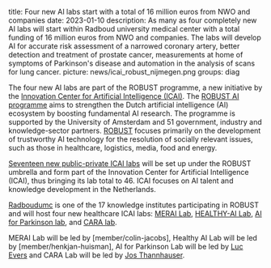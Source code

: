 title: Four new AI labs start with a total of 16 million euros from NWO and companies
date: 2023-01-10
description: As many as four completely new AI labs will start within Radboud university medical center with a total funding of 16 million euros from NWO and companies. The labs will develop AI for accurate risk assessment of a narrowed coronary artery, better detection and treatment of prostate cancer, measurements at home of symptoms of Parkinson's disease and automation in the analysis of scans for lung cancer.
picture: news/icai_robust_nijmegen.png
groups: diag

The four new AI labs are part of the ROBUST programme, a new initiative by the [Innovation Center for Artificial Intelligence (ICAI)](https://icai.ai/). 
The [ROBUST AI programme](https://icai.ai/ltp-robust/) aims to strengthen the Dutch artificial intelligence (AI) ecosystem by boosting fundamental AI research. The programme is supported by the University of Amsterdam and 51 government, industry and knowledge-sector partners. [ROBUST](https://icai.ai/ltp-robust/) focuses primarily on the development of trustworthy AI technology for the resolution of socially relevant issues, such as those in healthcare, logistics, media, food and energy.

[Seventeen new public-private ICAI labs](https://icai.ai/labs-robust/) will be set up under the ROBUST umbrella and form part of the Innovation Center for Artificial Intelligence (ICAI), thus bringing its lab total to 46. ICAI focuses on AI talent and knowledge development in the Netherlands.

[Radboudumc](https://www.radboudumc.nl/) is one of the 17 knowledge institutes participating in ROBUST and will host four new healthcare ICAI labs: [MERAI Lab](https://icai.ai/icai-labs/merai/), [HEALTHY-AI Lab](https://icai.ai/icai-labs/healthyai/), [AI for Parkinson lab](https://icai.ai/icai-labs/ai-for-parkinson/), and [CARA lab](https://icai.ai/icai-labs/cara/).

MERAI Lab will be led by [member/colin-jacobs], Healthy AI Lab will be led by [member/henkjan-huisman], AI for Parkinson Lab will be led by [Luc Evers](mailto:luc.evers@radboudumc.nl) and CARA Lab will be led by [Jos Thannhauser](mailto:jos.thannhauser@radboudumc.nl).

